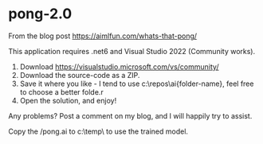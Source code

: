 # pong-2.0

From the blog post https://aimlfun.com/whats-that-pong/

This application requires .net6 and Visual Studio 2022 (Community works).

1. Download https://visualstudio.microsoft.com/vs/community/
2. Download the source-code as a ZIP. 
3. Save it where you like - I tend to use c:\repos\ai\{folder-name}, feel free to choose a better folde.r
4. Open the solution, and enjoy!

Any problems? Post a comment on my blog, and I will happily try to assist.

Copy the /pong.ai to c:\temp\ to use the trained model.
